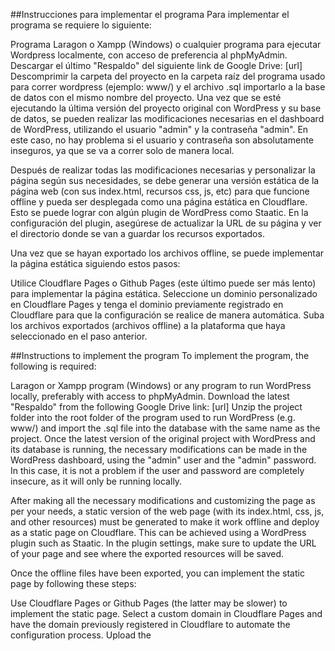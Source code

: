 ##Instrucciones para implementar el programa
Para implementar el programa se requiere lo siguiente:

Programa Laragon o Xampp (Windows) o cualquier programa para ejecutar Wordpress localmente, con acceso de preferencia al phpMyAdmin.
Descargar el último "Respaldo" del siguiente link de Google Drive: [url]
Descomprimir la carpeta del proyecto en la carpeta raíz del programa usado para correr wordpress (ejemplo: www/) y el archivo .sql importarlo a la base de datos con el mismo nombre del proyecto.
Una vez que se esté ejecutando la última versión del proyecto original con WordPress y su base de datos, se pueden realizar las modificaciones necesarias en el dashboard de WordPress, utilizando el usuario "admin" y la contraseña "admin". En este caso, no hay problema si el usuario y contraseña son absolutamente inseguros, ya que se va a correr solo de manera local.

Después de realizar todas las modificaciones necesarias y personalizar la página según sus necesidades, se debe generar una versión estática de la página web (con sus index.html, recursos css, js, etc) para que funcione offline y pueda ser desplegada como una página estática en Cloudflare. Esto se puede lograr con algún plugin de WordPress como Staatic. En la configuración del plugin, asegúrese de actualizar la URL de su página y ver el directorio donde se van a guardar los recursos exportados.

Una vez que se hayan exportado los archivos offline, se puede implementar la página estática siguiendo estos pasos:

Utilice Cloudflare Pages o Github Pages (este último puede ser más lento) para implementar la página estática.
Seleccione un dominio personalizado en Cloudflare Pages y tenga el dominio previamente registrado en Cloudflare para que la configuración se realice de manera automática.
Suba los archivos exportados (archivos offline) a la plataforma que haya seleccionado en el paso anterior.

##Instructions to implement the program
To implement the program, the following is required:

Laragon or Xampp program (Windows) or any program to run WordPress locally, preferably with access to phpMyAdmin.
Download the latest "Respaldo" from the following Google Drive link: [url]
Unzip the project folder into the root folder of the program used to run WordPress (e.g. www/) and import the .sql file into the database with the same name as the project.
Once the latest version of the original project with WordPress and its database is running, the necessary modifications can be made in the WordPress dashboard, using the "admin" user and the "admin" password. In this case, it is not a problem if the user and password are completely insecure, as it will only be running locally.

After making all the necessary modifications and customizing the page as per your needs, a static version of the web page (with its index.html, css, js, and other resources) must be generated to make it work offline and deploy as a static page on Cloudflare. This can be achieved using a WordPress plugin such as Staatic. In the plugin settings, make sure to update the URL of your page and see where the exported resources will be saved.

Once the offline files have been exported, you can implement the static page by following these steps:

Use Cloudflare Pages or Github Pages (the latter may be slower) to implement the static page.
Select a custom domain in Cloudflare Pages and have the domain previously registered in Cloudflare to automate the configuration process.
Upload the
